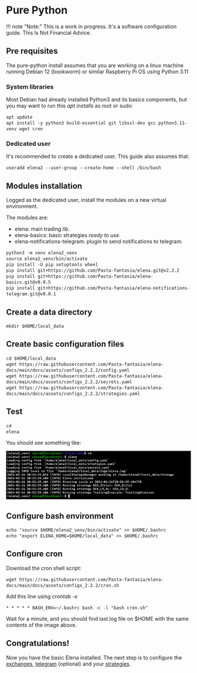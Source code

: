 # Pure Python 

!!! note "Note:" 
    This is a work in progress. It's a software configuration guide. This Is Not Financial Advice.

## Pre requisites

The pure-python install assumes that you are working on a linux machine running Debian 12 (bookworm) or similar Raspberry Pi OS using Python 3.11

### System libraries
Most Debian had already installed Python3 and its basics components, but you may want to run this _apt installs_ as root or sudo:

```shell
apt update
apt install -y python3 build-essential git libssl-dev gcc python3.11-venv wget cron
```
### Dedicated user

It's recommended to create a dedicated user. This guide also assumes that.
```shell
useradd elena2 --user-group --create-home --shell /bin/bash 
```

## Modules installation

Logged as the dedicated user, install the modules on a new virtual environment.

The modules are:

- elena: main trading lib.
- elena-basics: basic strategies _ready to use_.
- elena-notifications-telegram: plugin to send notifications to telegram.

```shell
python3 -m venv elena2_venv
source elena2_venv/bin/activate
pip install -U pip setuptools wheel
pip install git+https://github.com/Pasta-fantasia/elena.git@v2.2.2
pip install git+https://github.com/Pasta-fantasia/elena-basics.git@v0.0.5 
pip install git+https://github.com/Pasta-fantasia/elena-notifications-telegram.git@v0.0.1
```

## Create a data directory 

```shell
mkdir $HOME/local_data
```

## Create basic configuration files

```shell
cd $HOME/local_data
wget https://raw.githubusercontent.com/Pasta-fantasia/elena-docs/main/docs/assets/configs_2.2.2/config.yaml
wget https://raw.githubusercontent.com/Pasta-fantasia/elena-docs/main/docs/assets/configs_2.2.2/secrets.yaml
wget https://raw.githubusercontent.com/Pasta-fantasia/elena-docs/main/docs/assets/configs_2.2.2/strategies.yaml
```
## Test

```shell
cd
elena
```
You should see something like:

![img.png](img.png)

## Configure bash environment 
```
echo "source $HOME/elena2_venv/bin/activate" >> $HOME/.bashrc
echo "export ELENA_HOME=$HOME/local_data" >> $HOME/.bashrc
```

## Configure cron

Download the cron shell script:
```
wget https://raw.githubusercontent.com/Pasta-fantasia/elena-docs/main/docs/assets/configs_2.2.2/cron.sh
```
Add this line using _crontab -e_
```
* * * * * BASH_ENV=~/.bashrc bash -c -l "bash cron.sh"
```
Wait for a minute, and you should find last.log file on $HOME with the same contents of the image above.

## Congratulations!

Now you have the basic Elena installed.
The next step is to configure the [exchanges](/02_config/exchanges/), [telegram](/02_config/telegram/) (optional) and your [strategies](/03_strategies/).